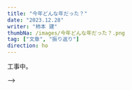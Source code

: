 ```yaml
---
title: "今年どんな年だった？"
date: "2023.12.28"
writer: "柿本 建"
thumbNa: /images/今年どんな年だった？.png
tag: ["文章", "振り返り"]
direction: ho
---
```

工事中。
<!--

# 終わりますよ！**2023**が！


![Alt text](/images/tatsu.png)

「今年ももう終わりかよ」
「時間すぎるのマジはえぇ」
なんてぼやきながら取り急ぎ今年の私のまとめとやらを。

イカ、 今年やったことー！！！

---

### 1月
ハローワークに行き、就労移行支援を知り、Linksに行こうかな、と思いたつ

### 2月
Links体験入所

OfficeやAdobeのソフトについて学べることを知る

### 3月
Links入所

とりあえず事業所内にあるOffice系のテキストをこなす

### 4月
とにかくOffice系のテキストをこなす

### 5月
プログラミングの勉強を始めてみる

Java, AndroidStudioに触れる

転居, 自炊を始める

### 6月

AndroidStudioのテキストを写経する

### 7月

6月に同じ

### 8月

7月に同じ

結局のところ成果物はなし

### 9月

Excelの試験に向けてべんきょー

9月16日 Microsoft Excel Expert （Office 2019） 合格

### 10月

JavaScript, html/cssに触れる

Next.jsに触れる


### 11月

Next.jsをネットで勉強

vercelでNakazubaをデプロイ

### 12月

何となく調子が悪い

少し求人検索などをしてみる

セルフケアシートの記入

エネルギー残量シートの作成

自己分析ブーム


## あとは？

- 楽しかったこと
    - 江の島に行った！

- 新しく習得したスキル、習慣
    - Excel Expert
    - プログラミングについての知識
        - Java, JavaScript, Python, html/css,
        - Next.js, Node.js, Spring, 


## 今年うまくいかなかったことは？

**プログラミングやITについての知識の習熟が甘い**

**自身がどんな職種につきたいか、どんな職種に向けて訓練していくかを考えること**

**求人の検索や業界の研究をしてこなかった**
<!--

![Alt text](/images/)

-->

-->
